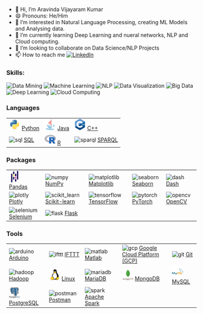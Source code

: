 - 👋 Hi, I’m Aravinda Vijayaram Kumar
- 😄 Pronouns: He/Him
- 👀 I’m interested in Natural Language Processing, creating ML Models and Analysing data.
- 🌱 I’m currently learning Deep Learning and nueral networks, NLP and Cloud computing.
- 💞️ I’m looking to collaborate on Data Science/NLP Projects
- 📫 How to reach me <a href="https://www.linkedin.com/in/aravinda-vijayaram-kumar-b9a9a4175"><img src="https://img.shields.io/badge/Aravinda_Vijayaram_Kumar-blue?style=flat&logo=linkedin" alt="LinkedIn"></a>

### Skills:

![Data Mining](https://img.shields.io/badge/-Data%20Mining-00599C?style=flat&logo=data%20mining)
![Machine Learning](https://img.shields.io/badge/-Machine%20Learning-F7DF1C?style=flat&logo=machine%20learning)
![NLP](https://img.shields.io/badge/-NLP-008080?style=flat&logo=natural%20language%20processing)
![Data Visualization](https://img.shields.io/badge/-Data%20Visualization-FF6F00?style=flat&logo=data%20visualization)
![Big Data](https://img.shields.io/badge/-Big%20Data-4DBD33?style=flat&logo=big%20data)
![Deep Learning](https://img.shields.io/badge/-Deep%20Learning-009688?style=flat&logo=deep%20learning)
![Cloud Computing](https://img.shields.io/badge/-Cloud%20Computing-00A1E0?style=flat&logo=cloud%20computing)


### Languages
<table>
  <tr>
    <td><img src="https://raw.githubusercontent.com/devicons/devicon/master/icons/python/python-original.svg" alt="python" width="30" height="30"/> <a href="https://www.python.org">Python</a></td>
    <td><img src="https://raw.githubusercontent.com/devicons/devicon/master/icons/java/java-original.svg" alt="java" width="30" height="30"/> <a href="https://www.java.com">Java</a></td>
    <td><img src="https://raw.githubusercontent.com/devicons/devicon/master/icons/cplusplus/cplusplus-original.svg" alt="cplusplus" width="30" height="30"/> <a href="https://www.w3schools.com/cpp/">C++</a></td>
  </tr>
  <tr>
    <td><img src="https://upload.wikimedia.org/wikipedia/commons/d/d7/Sql_data_base_with_logo.svg" alt="sql" width="30" height="30"/> <a href="https://www.mysql.com">SQL</a></td>
    <td><img src="https://raw.githubusercontent.com/devicons/devicon/master/icons/r/r-original.svg" alt="r" width="30" height="30"/> <a href="https://www.r-project.org">R</a></td>
    <td><img src="https://clhwogtywa.cloudimg.io/www.census.de/wp-content/uploads/sparql-logo-scaled.jpg" alt="sparql" width="30" height="30"/> <a href="https://www.w3.org/TR/rdf-sparql-query/">SPARQL</a></td>
  </tr>
</table>

### Packages
<table>
  <tr>
    <td><img src="https://raw.githubusercontent.com/devicons/devicon/2ae2a900d2f041da66e950e4d48052658d850630/icons/pandas/pandas-original.svg" alt="pandas" width="30" height="30"/> <a href="https://pandas.pydata.org/">Pandas</a></td>
    <td><img src="https://upload.wikimedia.org/wikipedia/commons/thumb/3/31/NumPy_logo_2020.svg/1200px-NumPy_logo_2020.svg.png" alt="numpy" width="30" height="30"/> <a href="https://numpy.org/">NumPy</a></td>
    <td><img src="https://matplotlib.org/stable/_images/sphx_glr_logos2_001.png" alt="matplotlib" width="30" height="30"/> <a href="https://matplotlib.org/">Matplotlib</a></td>
    <td><img src="https://seaborn.pydata.org/_images/logo-mark-lightbg.svg" alt="seaborn" width="30" height="30"/> <a href="https://seaborn.pydata.org/">Seaborn</a></td>
    <td><img src="https://s3-ap-southeast-1.amazonaws.com/homepage-media/wp-content/uploads/2022/01/14084051/python_dash.png" alt="dash" width="50" height="30"/> <a href="https://dash.plotly.com/">Dash</a></td>
  </tr>
  <tr>
    <td><img src="https://upload.wikimedia.org/wikipedia/commons/9/9f/Plotly-logomark-avatar.jpg" alt="plotly" width="30" height="30"/> <a href="https://plotly.com/">Plotly</a></td>
    <td><img src="https://upload.wikimedia.org/wikipedia/commons/0/05/Scikit_learn_logo_small.svg" alt="scikit_learn" width="30" height="30"/> <a href="https://scikit-learn.org/">Scikit-learn</a></td>
    <td><img src="https://www.vectorlogo.zone/logos/tensorflow/tensorflow-icon.svg" alt="tensorflow" width="30" height="30"/> <a href="https://www.tensorflow.org">TensorFlow</a></td>
    <td><img src="https://www.vectorlogo.zone/logos/pytorch/pytorch-icon.svg" alt="pytorch" width="30" height="30"/> <a href="https://pytorch.org/">PyTorch</a></td>
    <td><img src="https://www.vectorlogo.zone/logos/opencv/opencv-icon.svg" alt="opencv" width="30" height="30"/> <a href="https://opencv.org/">OpenCV</a></td>
  </tr>
  <tr>
    <td><img src="https://raw.githubusercontent.com/detain/svg-logos/780f25886640cef088af994181646db2f6b1a3f8/svg/selenium-logo.svg" alt="selenium" width="30" height="30"/> <a href="https://www.selenium.dev">Selenium</a></td>
    <td><img src="https://www.vectorlogo.zone/logos/pocoo_flask/pocoo_flask-icon.svg" alt="flask" width="30" height="30"/> <a href="https://flask.palletsprojects.com/">Flask</a></td>
  </tr>
</table>

### Tools
<table>
  <tr>
    <td><img src="https://cdn.worldvectorlogo.com/logos/arduino-1.svg" alt="arduino" width="30" height="30"/> <a href="https://www.arduino.cc/">Arduino</a></td>
    <td><img src="https://www.vectorlogo.zone/logos/ifttt/ifttt-ar21.svg" alt="ifttt" width="30" height="30"/> <a href="https://ifttt.com/">IFTTT</a></td>
    <td><img src="https://upload.wikimedia.org/wikipedia/commons/2/21/Matlab_Logo.png" alt="matlab" width="30" height="30"/> <a href="https://www.mathworks.com/">Matlab</a></td>
    <td><img src="https://www.vectorlogo.zone/logos/google_cloud/google_cloud-icon.svg" alt="gcp" width="30" height="30"/> <a href="https://cloud.google.com">Google Cloud Platform (GCP)</a></td>
    <td><img src="https://www.vectorlogo.zone/logos/git-scm/git-scm-icon.svg" alt="git" width="30" height="30"/> <a href="https://git-scm.com/">Git</a></td>
  </tr>
  <tr>
    <td><img src="https://www.vectorlogo.zone/logos/apache_hadoop/apache_hadoop-icon.svg" alt="hadoop" width="30" height="30"/> <a href="https://hadoop.apache.org/">Hadoop</a></td>
    <td><img src="https://raw.githubusercontent.com/devicons/devicon/master/icons/linux/linux-original.svg" alt="linux" width="30" height="30"/> <a href="https://www.linux.org/">Linux</a></td>
    <td><img src="https://www.vectorlogo.zone/logos/mariadb/mariadb-icon.svg" alt="mariadb" width="30" height="30"/> <a href="https://mariadb.org/">MariaDB</a></td>
    <td><img src="https://raw.githubusercontent.com/devicons/devicon/master/icons/mongodb/mongodb-original-wordmark.svg" alt="mongodb" width="30" height="30"/> <a href="https://www.mongodb.com/">MongoDB</a></td>
    <td><img src="https://raw.githubusercontent.com/devicons/devicon/master/icons/mysql/mysql-original-wordmark.svg" alt="mysql" width="30" height="30"/> <a href="https://www.mysql.com/">MySQL</a></td>
  </tr>
  <tr>
    <td><img src="https://raw.githubusercontent.com/devicons/devicon/master/icons/postgresql/postgresql-original-wordmark.svg" alt="postgresql" width="30" height="30"/> <a href="https://www.postgresql.org">PostgreSQL</a></td>
    <td><img src="https://www.vectorlogo.zone/logos/getpostman/getpostman-icon.svg" alt="postman" width="30" height="30"/> <a href="https://postman.com">Postman</a></td>
    <td><img src="https://www.vectorlogo.zone/logos/apache_spark/apache_spark-icon.svg" alt="spark" width="30" height="30"/> <a href="https://spark.apache.org/">Apache Spark</a></td>
  </tr>
</table>







<!---
AravindaVijay/AravindaVijay is a ✨ special ✨ repository because its `README.md` (this file) appears on your GitHub profile.
You can click the Preview link to take a look at your changes.
--->
